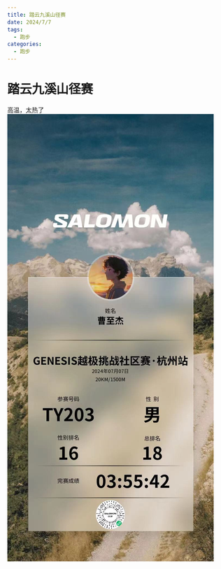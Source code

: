 ```yaml
---
title: 踏云九溪山径赛
date: 2024/7/7
tags:
  - 跑步
categories:
  - 跑步
---
```


# 踏云九溪山径赛

高温，太热了
<img src="./img/7.jpg"/>
